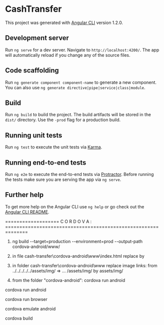 # CashTransfer

This project was generated with [Angular CLI](https://github.com/angular/angular-cli) version 1.2.0.

## Development server

Run `ng serve` for a dev server. Navigate to `http://localhost:4200/`. The app will automatically reload if you change any of the source files.

## Code scaffolding

Run `ng generate component component-name` to generate a new component. You can also use `ng generate directive|pipe|service|class|module`.

## Build

Run `ng build` to build the project. The build artifacts will be stored in the `dist/` directory. Use the `-prod` flag for a production build.

## Running unit tests

Run `ng test` to execute the unit tests via [Karma](https://karma-runner.github.io).

## Running end-to-end tests

Run `ng e2e` to execute the end-to-end tests via [Protractor](http://www.protractortest.org/).
Before running the tests make sure you are serving the app via `ng serve`.

## Further help

To get more help on the Angular CLI use `ng help` or go check out the [Angular CLI README](https://github.com/angular/angular-cli/blob/master/README.md).


=================== C O R D O V A : ==============================================================

1. ng build --target=production --environment=prod --output-path cordova-android/www/

2. in file cash-transfer\cordova-android\www\index.html
    replace   <base href="/">  by  <base href="./">
    
3. in folder cash-transfer\cordova-android\www  replace image links:
    from ../../../../../assets/img/ => ... /assets/img/
    by assets/img/
    

4. from the folder "cordova-android":      cordova run android


cordova run android

cordova run browser

cordova emulate android

cordova build
